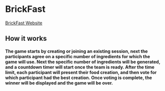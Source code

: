 # BrickFast
[BrickFast Website](https://jacquelynleung.github.io/BrickFast/)

## How it works
#### The game starts by creating or joining an existing session, next the participants agree on a specific number of ingredients for which the game will use.  Next the specific number of ingredients will be generated, and a countdown timer will start once the team is ready.  After the time limit, each participant will present their food creation, and then vote for which participant had the best creation.  Once voting is complete, the winner will be displayed and the game will be over.  
